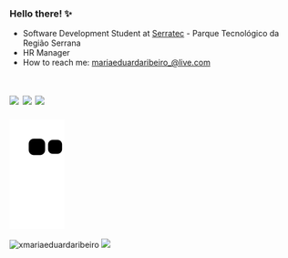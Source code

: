 ### Hello there! ✨ 

- Software Development Student at [Serratec](https://github.com/Serratec) - Parque Tecnológico da Região Serrana
- HR Manager 
- How to reach me: mariaeduardaribeiro_@live.com


<div> <h1>
   <a href="https://www.instagram.com/xmariaribeiro/" target="_blank"><img src="https://img.shields.io/badge/-Instagram-%23E4405F?style=for-the-badge&logo=instagram&logoColor=white" target="_blank"></a>
 <a href="discordapp.com/users/430875300235182083" target="_blank"><img src="https://img.shields.io/badge/Discord-7289DA?style=for-the-badge&logo=discord&logoColor=white" target="_blank"></a> 
   <a href="[https://www.linkedin.com/in/xmariaeduardaribeiro](https://www.linkedin.com/in/xmariaribeiro/)/" target="_blank"><img src="https://img.shields.io/badge/-LinkedIn-%230077B5?style=for-the-badge&logo=linkedin&logoColor=white" target="_blank"></a> </h1>
   
 ![Snake animation](https://github.com/rafaballerini/rafaballerini/blob/output/github-contribution-grid-snake.svg) 

   
</div>

<p> <img src="https://github-readme-stats.vercel.app/api?username=xmariaeduardaribeiro&show_icons=true&theme=radical" alt="xmariaeduardaribeiro" 
<p> <img src="https://camo.githubusercontent.com/12b95d3ae9903f1e0c6c8797c49cfaeb23a2404792f808cbba9e40ea11bb5261/68747470733a2f2f6769746875622d726561646d652d73746174732e76657263656c2e6170702f6170692f746f702d6c616e67732f3f757365726e616d653d626f756265656a756c266c61796f75743d636f6d70616374267468656d653d6f6d6e69" /></p>           
 




          
  

